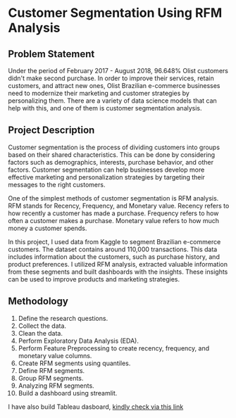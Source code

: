# Customer Segmentation Using RFM Analysis
## Problem Statement
Under the period of February 2017 - August 2018, 96.648% Olist customers didn't make second purchase. In order to improve their services, retain customers, and attract new ones, Olist Brazilian e-commerce businesses need to modernize their marketing and customer strategies by personalizing them. There are a variety of data science models that can help with this, and one of them is customer segmentation analysis.

## Project Description
Customer segmentation is the process of dividing customers into groups based on their shared characteristics.
This can be done by considering factors such as demographics, interests, purchase behavior, and other factors.
Customer segmentation can help businesses develop more effective marketing and personalization strategies by targeting their messages to the right customers.

One of the simplest methods of customer segmentation is RFM analysis. RFM stands for Recency, Frequency, and Monetary value.
Recency refers to how recently a customer has made a purchase. Frequency refers to how often a customer makes a purchase.
Monetary value refers to how much money a customer spends.

In this project, I used data from Kaggle to segment Brazilian e-commerce customers. The dataset contains around 110,000 transactions.
This data includes information about the customers, such as purchase history, and product preferences. I utilized RFM analysis, extracted valuable information from these segments and built dashboards with the insights. These insights can be used to improve products and marketing strategies.

## Methodology
1. Define the research questions.
2. Collect the data.
3. Clean the data.
4. Perform Exploratory Data Analysis (EDA).
5. Perform Feature Preprocessing to create recency, frequency, and monetary value columns.
6. Create RFM segments using quantiles.
7. Define RFM segments.
8. Group RFM segments.
9. Analyzing RFM segments.
10. Build a dashboard using streamlit.

I have also build Tableau dasboard, [kindly check via this link](https://public.tableau.com/views/RFM_Analysis_17065090987710/story?:language=en-US&:display_count=n&:origin=viz_share_link)